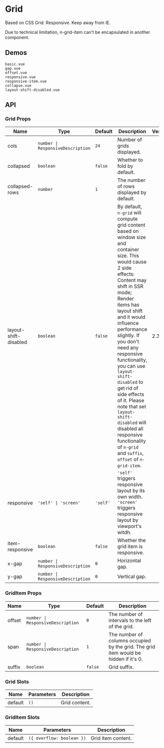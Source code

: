 # Grid

<!--single-column-->

Based on CSS Grid. Responsive. Keep away from IE.

<n-alert type="warning" title="Caveats" :bordered="false">
Due to technical limitation, <n-text code>n-grid-item</n-text> can't be encapsulated in another component.
</n-alert>

## Demos

```demo
basic.vue
gap.vue
offset.vue
responsive.vue
responsive-item.vue
collapse.vue
layout-shift-disabled.vue
```

## API

### Grid Props

| Name | Type | Default | Description | Version |
| --- | --- | --- | --- | --- |
| cols | `number \| ResponsiveDescription` | `24` | Number of grids displayed. |  |
| collapsed | `boolean` | `false` | Whether to fold by default. |  |
| collapsed-rows | `number` | `1` | The number of rows displayed by default. |  |
| layout-shift-disabled | `boolean` | `false` | By default, `n-grid` will compute grid content based on window size and container size. This would cause 2 side effects: Content may shift in SSR mode; Render items has layout shift and it would influence performance slightly. If you don't need any responsive functionality, you can use `layout-shift-disabled` to get rid of side effects of it. Please note that set `layout-shift-disabled` will disabled all responsive functionality of `n-grid` and `suffix`, `offset` of `n-grid-item`. | 2.32.2 |
| responsive | `'self' \| 'screen'` | `'self'` | `'self'` triggers responsive layout by its own width. `'screen'` triggers responsive layout by viewport's witdh. |  |
| item-responsive | `boolean` | `false` | Whether the grid item is responsive. |  |
| x-gap | `number \| ResponsiveDescription` | `0` | Horizontal gap. |  |
| y-gap | `number \| ResponsiveDescription` | `0` | Vertical gap. |  |

### GridItem Props

| Name | Type | Default | Description |
| --- | --- | --- | --- |
| offset | `number \| ResponsiveDescription` | `0` | The number of intervals to the left of the grid. |
| span | `number \| ResponsiveDescription` | `1` | The number of columns occupied by the grid. The grid item would be hidden if it's 0. |
| suffix | `boolean` | `false` | Grid suffix. |

### Grid Slots

| Name    | Parameters | Description   |
| ------- | ---------- | ------------- |
| default | `()`       | Grid content. |

### GridItem Slots

| Name    | Parameters                | Description        |
| ------- | ------------------------- | ------------------ |
| default | `({ overflow: boolean })` | Grid item content. |
